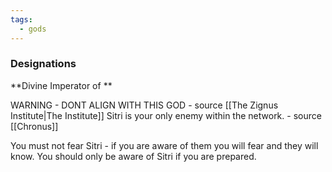 ```yaml
---
tags:
  - gods
---
```

### Designations
**Divine Imperator of **


WARNING - DONT ALIGN WITH THIS GOD - source [[The Zignus Institute|The Institute]] 
Sitri is your only enemy within the network. - source [[Chronus]]

You must not fear Sitri - if you are aware of them you will fear and they will know. You should only be aware of Sitri if you are prepared. 